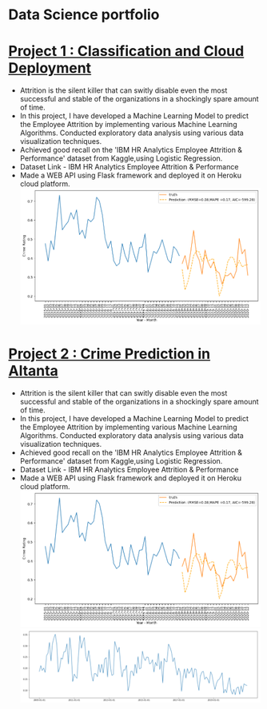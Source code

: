 # Data Science portfolio

# [Project 1 : Classification and Cloud Deployment](https://github.com/karan2909/Churn_deployment_heroku)
* Attrition is the silent killer that can switly disable even the most successful and stable of the organizations in a shockingly spare amount of time.
* In this project, I have developed a Machine Learning Model to predict the Employee Attrition by implementing various Machine Learning Algorithms. Conducted exploratory data analysis using various data visualization techniques.
* Achieved good recall on the 'IBM HR Analytics Employee Attrition & Performance' dataset from Kaggle,using Logistic Regression.
* Dataset Link - IBM HR Analytics Employee Attrition & Performance
* Made a WEB API using Flask framework and deployed it on Heroku cloud platform.
![](/images/Predicted_Score_Cluster_10.png)


# [Project 2 : Crime Prediction in Altanta](https://github.com/karan2909/Churn_deployment_heroku)
* Attrition is the silent killer that can switly disable even the most successful and stable of the organizations in a shockingly spare amount of time.
* In this project, I have developed a Machine Learning Model to predict the Employee Attrition by implementing various Machine Learning Algorithms. Conducted exploratory data analysis using various data visualization techniques.
* Achieved good recall on the 'IBM HR Analytics Employee Attrition & Performance' dataset from Kaggle,using Logistic Regression.
* Dataset Link - IBM HR Analytics Employee Attrition & Performance
* Made a WEB API using Flask framework and deployed it on Heroku cloud platform.
![](/images/Predicted_Score_Cluster_10.png)
![](/images/Risk_Score_Cluster_29.png)

